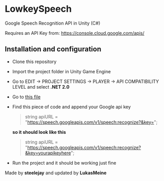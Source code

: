 # LowkeySpeech
Google Speech Recognition API in Unity (C#)

Requires an API Key from: https://console.cloud.google.com/apis/

## Installation and configuration

- Clone this repository

- Import the project folder in Unity Game Engine

- Go to EDIT -> PROJECT SETTINGS -> PLAYER -> API COMPATIBILITY LEVEL and select **.NET 2.0**

- Go to [this file](/Unity%20Demo%20Project/GoogleSpeechTest/Assets/Scripts/GoogleVoiceSpeech.cs) 

- Find this piece of code and append your Google api key 
 
  > string apiURL = "https://speech.googleapis.com/v1/speech:recognize?&key=";
 
   **so it should look like this**
 
   > string apiURL = "https://speech.googleapis.com/v1/speech:recognize?&key=yourapikeyhere";
   
 - Run the project and it should be working just fine
 
 
 
 
 Made by **steelejay** and updated by **LukasMeine**
